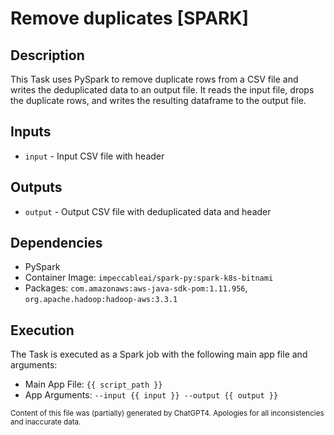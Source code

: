# Remove duplicates [SPARK]
## Description
This Task uses PySpark to remove duplicate rows from a CSV file and writes the deduplicated data to an output file. It reads the input file, drops the duplicate rows, and writes the resulting dataframe to the output file.

## Inputs
- `input` - Input CSV file with header

## Outputs
- `output` - Output CSV file with deduplicated data and header

## Dependencies
- PySpark
- Container Image: `impeccableai/spark-py:spark-k8s-bitnami`
- Packages: `com.amazonaws:aws-java-sdk-pom:1.11.956`, `org.apache.hadoop:hadoop-aws:3.3.1`

## Execution
The Task is executed as a Spark job with the following main app file and arguments:
- Main App File: `{{ script_path }}`
- App Arguments: `--input {{ input }} --output {{ output }}`

<sub>Content of this file was (partially) generated by ChatGPT4. Apologies for all inconsistencies and inaccurate data.</sub>